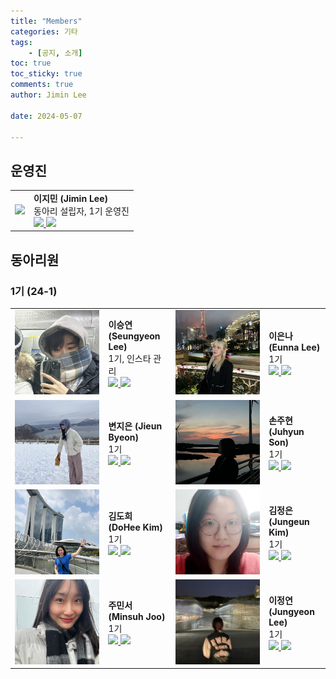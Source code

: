```yaml
---
title: "Members"
categories: 기타
tags: 
    - [공지, 소개]
toc: true
toc_sticky: true
comments: true
author: Jimin Lee

date: 2024-05-07

---
```

## 운영진 
<table border="0">
 <tr>
    <td> 
    <img src="![image](https://github.com/KanghwaSisters/kanghwasisters.github.io/assets/126959470/9b15a11a-6e72-48dc-a74b-c58ddddd9bfe)" width=100/>
    </td>

<td>
<b>이지민 (Jimin Lee)</b> <br> 
동아리 설립자, 1기 운영진 <br> 
        <a href="https://github.com/Tonnonssi">
        <img src="https://img.shields.io/badge/github-181717?style=flat-square&logo=github&logoColor=white"/>
        </a> 
        <a href="mailto:tonnonssi@gmail.com">
        <img src="https://img.shields.io/badge/gmail-EA4335?style=flat-square&logo=gmail&logoColor=white"/>
        </a>
</td>
</tr>
</table>

## 동아리원
### 1기 (24-1)
<table border="0">
 <tr>
    <td> 
    <img src="assets/image/members/SeungyeonLee.jpeg">
    </td>

<td>
<b>이승연 (Seungyeon Lee)</b> <br> 
1기, 인스타 관리 <br> 
        <a href="https://github.com/sabina381">
        <img src="https://img.shields.io/badge/github-181717?style=flat-square&logo=github&logoColor=white"/>
        </a> 
        <a href="mailto:sabina2378@ewhain.net">
        <img src="https://img.shields.io/badge/gmail-EA4335?style=flat-square&logo=gmail&logoColor=white"/>
        </a>
</td>

<td> 
    <img src="assets/image/members/EunnaLee.jpeg">
    </td>

<td>
<b>이은나 (Eunna Lee)</b> <br> 
1기 <br> 
        <a href="https://github.com/Eunnaeooi">
        <img src="https://img.shields.io/badge/github-181717?style=flat-square&logo=github&logoColor=white"/>
        </a> 
        <a href="mailto:len_318@ewha.ac.kr">
        <img src="https://img.shields.io/badge/gmail-EA4335?style=flat-square&logo=gmail&logoColor=white"/>
        </a>
</td>
</tr>

<tr>
    <td> 
    <img src="assets/image/members/JieunByeon.jpeg">
    </td>

<td>
<b>변지은 (Jieun Byeon)</b> <br> 
1기 <br> 
        <a href="https://github.com/mons-trev">
        <img src="https://img.shields.io/badge/github-181717?style=flat-square&logo=github&logoColor=white"/>
        </a> 
        <a href="mailto:bje5774@gmail.com">
        <img src="https://img.shields.io/badge/gmail-EA4335?style=flat-square&logo=gmail&logoColor=white"/>
        </a>
</td>

<td> 
    <img src="assets/image/members/JuhyunSon.jpeg">
    </td>

<td>
<b>손주현 (Juhyun Son)</b> <br> 
1기 <br> 
        <a href="https://github.com/Juhyuns0n">
        <img src="https://img.shields.io/badge/github-181717?style=flat-square&logo=github&logoColor=white"/>
        </a> 
        <a href="mailto:juhyunson@ewhain.net">
        <img src="https://img.shields.io/badge/gmail-EA4335?style=flat-square&logo=gmail&logoColor=white"/>
        </a>
</td>
</tr>

<tr>
    <td> 
    <img src="assets/image/members/DoHeeKim.jpeg">
    </td>

<td>
<b>김도희 (DoHee Kim)</b> <br> 
1기 <br> 
        <a href="https://github.com/doheek1m">
        <img src="https://img.shields.io/badge/github-181717?style=flat-square&logo=github&logoColor=white"/>
        </a> 
        <a href="mailto:ellakelly1222@gmail.com">
        <img src="https://img.shields.io/badge/gmail-EA4335?style=flat-square&logo=gmail&logoColor=white"/>
        </a>
</td>

<td> 
    <img src="assets/image/members/JungeunKim.jpeg">
    </td>

<td>
<b>김정은 (Jungeun Kim)</b> <br> 
1기 <br> 
        <a href="https://github.com/jung-95">
        <img src="https://img.shields.io/badge/github-181717?style=flat-square&logo=github&logoColor=white"/>
        </a> 
        <a href="mailto:21jung@ewhain.net">
        <img src="https://img.shields.io/badge/gmail-EA4335?style=flat-square&logo=gmail&logoColor=white"/>
        </a>
</td>
</tr>

<tr>
    <td> 
    <img src="assets/image/members/MinsuhJoo.jpg">
    </td>

<td>
<b>주민서 (Minsuh Joo)</b> <br> 
1기 <br> 
        <a href="https://github.com/juminsuh">
        <img src="https://img.shields.io/badge/github-181717?style=flat-square&logo=github&logoColor=white"/>
        </a> 
        <a href="mailto:judyjoo21@ewhain.net">
        <img src="https://img.shields.io/badge/gmail-EA4335?style=flat-square&logo=gmail&logoColor=white"/>
        </a>
</td>

<td> 
    <img src="assets/image/members/JungyeonLee.jpeg">
    </td>

<td>
<b>이정연 (Jungyeon Lee)</b> <br> 
1기 <br> 
        <a href="https://github.com/LeeJungYeonn">
        <img src="https://img.shields.io/badge/github-181717?style=flat-square&logo=github&logoColor=white"/>
        </a> 
        <a href="mailto:leejungyeon@ewha.ac.kr">
        <img src="https://img.shields.io/badge/gmail-EA4335?style=flat-square&logo=gmail&logoColor=white"/>
        </a>
</td>
</tr>
</table>

